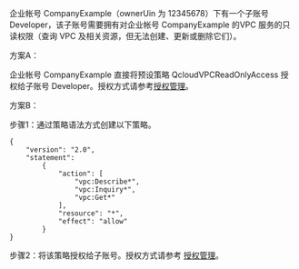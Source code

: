 
企业帐号 CompanyExample（ownerUin 为 12345678）下有一个子账号 Developer，该子账号需要拥有对企业帐号 CompanyExample 的VPC 服务的只读权限（查询 VPC 及相关资源，但无法创建、更新或删除它们）。

方案A：

企业帐号 CompanyExample 直接将预设策略 QcloudVPCReadOnlyAccess 授权给子账号 Developer。授权方式请参考[授权管理](https://cloud.tencent.com/document/product/378/8961)。

方案B：

步骤1：通过策略语法方式创建以下策略。
```
{
    "version": "2.0",
    "statement": 
        {
            "action": [
                "vpc:Describe*",
                "vpc:Inquiry*",
                "vpc:Get*"
            ],
            "resource": "*",
            "effect": "allow"
        }
}
```
步骤2：将该策略授权给子账号。授权方式请参考 [授权管理](https://cloud.tencent.com/document/product/378/8961)。

